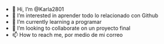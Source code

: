 - 👋 Hi, I’m @Karla2801
- 👀 I’m interested in  aprender todo lo relacionado con Github
- 🌱 I’m currently learning a programar
- 💞️ I’m looking to collaborate on un proyecto final 
- 📫 How to reach me, por medio de mi correo

<!---
Karla2801/Karla2801 is a ✨ special ✨ repository because its `README.md` (this file) appears on your GitHub profile.
You can click the Preview link to take a look at your changes.
--->

